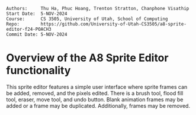 ```
Authors:     Thu Ha, Phuc Hoang, Trenton Stratton, Chanphone Visathip
Start Date:  5-NOV-2024
Course:      CS 3505, University of Utah, School of Computing
Repo:        https://github.com/University-of-Utah-CS3505/a8-sprite-editor-f24-POACH3
Commit Date: 5-NOV-2024
```

# Overview of the A8 Sprite Editor functionality
This sprite editor features a simple user interface where sprite frames can be added, removed, and the pixels edited. There is a brush tool, flood fill tool, eraser, move tool, and undo button. Blank animation frames may be added or a frame may be duplicated. Additionally, frames may be removed. 


